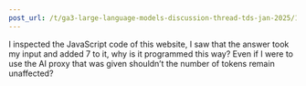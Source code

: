 ```yaml
---
post_url: /t/ga3-large-language-models-discussion-thread-tds-jan-2025/163247/131
---
```

I inspected the JavaScript code of this website, I saw that the answer took my input and added 7 to it, why is it programmed this way? Even if I were to use the AI proxy that was given shouldn’t the number of tokens remain unaffected?